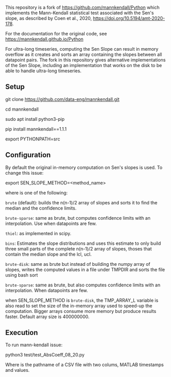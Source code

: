 This repository is a fork of https://github.com/mannkendall/Python
which implements the Mann-Kendall statistical test associated with the
Sen's slope, as described by Coen et al., 2020,
https://doi.org/10.5194/amt-2020-178.

For the documentation for the original code, see
https://mannkendall.github.io/Python

For ultra-long timeseries, computing the Sen Slope can result in
memory overflow as it creates and sorts an array containing the slopes
between all datapoint pairs. The fork in this repository gives
alternative implementations of the Sen Slope, including an
implementation that works on the disk to be able to handle ultra-long
timeseries.


## Setup

git clone https://github.com/data-eng/mannkendall.git

cd mannkendall

sudo apt install python3-pip

pip install mannkendall==1.1.1

export PYTHONPATH=src

## Configuration

By default the original in-memory computation on Sen's slopes is used. To change this issue:

export SEN_SLOPE_METHOD=<method_name>

where <method name> is one of the following:

`brute` (default):
builds the n(n-1)/2 array of slopes and sorts it to find the median and the confidence limits.

`brute-sparse`:
same as brute, but computes confidence limits with an interpolation. Use when datapoints are few.

`thiel`: as implemented in scipy.

`bins`:
Estimates the slope distributions and uses this estimate to only build three small parts of the complete n(n-1)/2 array of slopes, thoses that contain the median slope and the lcl, ucl.

`brute-disk`: same as brute but instead of building the numpy array of slopes, writes the computed values in a file under TMPDIR and sorts the file using bash sort

`brute-sparse`: same as brute, but also computes confidence limits with an interpolation. When datapoints are few.

when SEN_SLOPE_METHOD is `brute-disk`, the TMP_ARRAY_L variable is also read to set the size of the in-memory array used to speed-up the computation. Bigger arrays consume more memory but produce results faster. Default array size is 400000000.

## Execution

To run mann-kendall issue:
                   
python3 test/test_AbsCoeff_08_20.py <data>

Where <data> is the pathname of a CSV file with two colums, MATLAB timestamps and values.
